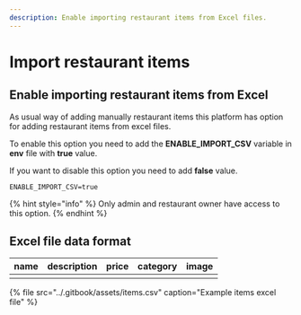 ```yaml
---
description: Enable importing restaurant items from Excel files.
---
```


# Import restaurant items

## Enable importing restaurant items from Excel

As usual way of adding manually restaurant items this platform has option for adding restaurant items from excel files. 

To enable this option you need to add the **ENABLE\_IMPORT\_CSV** variable in **env** file with **true** value.

If you want to disable this option you need to add **false** value.

```
ENABLE_IMPORT_CSV=true
```

{% hint style="info" %}
Only admin and restaurant owner have access to this option. 
{% endhint %}

## Excel file data format

| name | description | price | category | image |
| :--- | :--- | :--- | :--- | :--- |
|  |  |  |  |  |

{% file src="../.gitbook/assets/items.csv" caption="Example items excel file" %}



